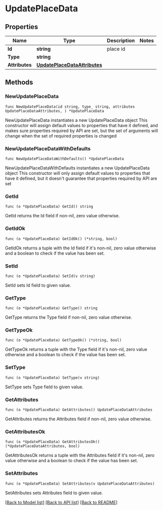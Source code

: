 # UpdatePlaceData

## Properties

Name | Type | Description | Notes
------------ | ------------- | ------------- | -------------
**Id** | **string** | place id | 
**Type** | **string** |  | 
**Attributes** | [**UpdatePlaceDataAttributes**](UpdatePlaceDataAttributes.md) |  | 

## Methods

### NewUpdatePlaceData

`func NewUpdatePlaceData(id string, type_ string, attributes UpdatePlaceDataAttributes, ) *UpdatePlaceData`

NewUpdatePlaceData instantiates a new UpdatePlaceData object
This constructor will assign default values to properties that have it defined,
and makes sure properties required by API are set, but the set of arguments
will change when the set of required properties is changed

### NewUpdatePlaceDataWithDefaults

`func NewUpdatePlaceDataWithDefaults() *UpdatePlaceData`

NewUpdatePlaceDataWithDefaults instantiates a new UpdatePlaceData object
This constructor will only assign default values to properties that have it defined,
but it doesn't guarantee that properties required by API are set

### GetId

`func (o *UpdatePlaceData) GetId() string`

GetId returns the Id field if non-nil, zero value otherwise.

### GetIdOk

`func (o *UpdatePlaceData) GetIdOk() (*string, bool)`

GetIdOk returns a tuple with the Id field if it's non-nil, zero value otherwise
and a boolean to check if the value has been set.

### SetId

`func (o *UpdatePlaceData) SetId(v string)`

SetId sets Id field to given value.


### GetType

`func (o *UpdatePlaceData) GetType() string`

GetType returns the Type field if non-nil, zero value otherwise.

### GetTypeOk

`func (o *UpdatePlaceData) GetTypeOk() (*string, bool)`

GetTypeOk returns a tuple with the Type field if it's non-nil, zero value otherwise
and a boolean to check if the value has been set.

### SetType

`func (o *UpdatePlaceData) SetType(v string)`

SetType sets Type field to given value.


### GetAttributes

`func (o *UpdatePlaceData) GetAttributes() UpdatePlaceDataAttributes`

GetAttributes returns the Attributes field if non-nil, zero value otherwise.

### GetAttributesOk

`func (o *UpdatePlaceData) GetAttributesOk() (*UpdatePlaceDataAttributes, bool)`

GetAttributesOk returns a tuple with the Attributes field if it's non-nil, zero value otherwise
and a boolean to check if the value has been set.

### SetAttributes

`func (o *UpdatePlaceData) SetAttributes(v UpdatePlaceDataAttributes)`

SetAttributes sets Attributes field to given value.



[[Back to Model list]](../README.md#documentation-for-models) [[Back to API list]](../README.md#documentation-for-api-endpoints) [[Back to README]](../README.md)


